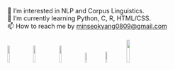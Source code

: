 🚀 I’m interested in NLP and Corpus Linguistics.
<br/>🌱 I’m currently learning Python, C, R, HTML/CSS.
<br/>📫 How to reach me by minseokyang0809@gmail.com 
<br/><br/>
<a href="https://odanttoi.tistory.com/"><img src="https://img.shields.io/badge/Tech Blog-000000?style=for-the-badge&logo=Tistory&logoColor=white" width=10%></a>&nbsp;
<a href="https://minseok0809.github.io/"><img src="https://img.shields.io/badge/Tech Blog-181717?style=for-the-badge&logo=Github&logoColor=white" width=10%></a>&nbsp;
<a href="https://blog.naver.com/cyc04276/"><img src="https://img.shields.io/badge/Book Blog-03C75A?style=for-the-badge&logo=Naver&logoColor=white" width=10%></a>&nbsp;
<a href="https://rpubs.com/minseok0809/"><img src="https://img.shields.io/badge/RPubs-276DC3?style=for-the-badge&logo=R&logoColor=white" width=7.6%></a>&nbsp;
<a href="https://huggingface.co/minseok0809"><img src="https://img.shields.io/badge/WandB-000000?style=for-the-badge&logo=weightsandbiases&logoColor=#FFBE00" width=8%></a>&nbsp;
<a href="https://wandb.ai/minseok0809"><img src="https://img.shields.io/badge/%F0%9F%A4%97%20Hugging%20Face-Spaces" width=11.5%></a>




